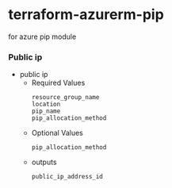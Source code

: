 # terraform-azurerm-pip
for azure pip module
### Public ip
- public ip
    - Required Values
        ```
        resource_group_name
        location
        pip_name
        pip_allocation_method
        ```
    - Optional Values
        ```
        pip_allocation_method
        ```
    - outputs
        ```
        public_ip_address_id
        ```